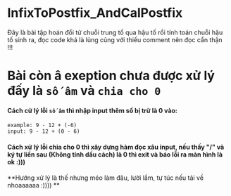 # InfixToPostfix_AndCalPostfix
Đây là bài tập hoán đổi từ chuỗi trung tố qua hậu tố rồi tính toán chuỗi hậu tố sinh ra, đọc code khá là lủng củng với thiếu comment nên đọc cẩn thận !!!
# Bài còn â exeption chưa được xử lý đấy là ``số âm`` và ``chia cho 0``
#### Cách cử lý lỗi ``số âm`` thì nhập input thêm số bị trừ là 0 vào:

```
example: 9 - 12 + (-6)
input: 9 - 12 + (0 - 6)
```

#### Cách xử lý lỗi chia cho 0 thì xây dựng hàm đọc xâu input, nếu thấy "/" và ký tự liền sau **(Không tính dấu cách)** là 0 thì **exit** và báo lỗi ra màn hình là ok :)))

**Hướng xử lý là thế nhưng méo làm đâu, lười lắm, tự túc nếu tải về nhoaaaaaa :)))) **
